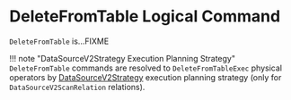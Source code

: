 # DeleteFromTable Logical Command

`DeleteFromTable` is...FIXME

!!! note "DataSourceV2Strategy Execution Planning Strategy"
    `DeleteFromTable` commands are resolved to `DeleteFromTableExec` physical operators by [DataSourceV2Strategy](../execution-planning-strategies/DataSourceV2Strategy.md) execution planning strategy (only for `DataSourceV2ScanRelation` relations).
